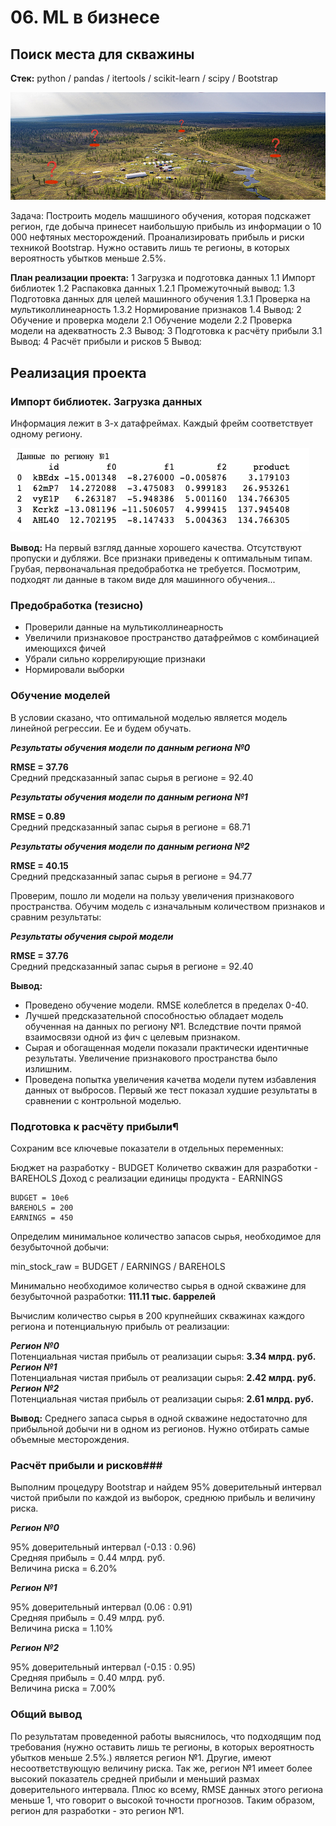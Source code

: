 # 06. ML в бизнесе

## Поиск места для скважины

**Стек:** python / pandas / itertools / scikit-learn / scipy / Bootstrap

![main](pics/main.jpg)

Задача: Построить модель машшиного обучения, которая подскажет регион, где добыча принесет наибольшую прибыль из информации о 10 000 нефтяных месторождений. Проанализировать прибыль и риски техникой Bootstrap. Нужно оставить лишь те регионы, в которых вероятность убытков меньше 2.5%.

**План реализации проекта:**
1  Загрузка и подготовка данных
1.1  Импорт библиотек
1.2  Распаковка данных
1.2.1  Промежуточный вывод:
1.3  Подготовка данных для целей машинного обучения
1.3.1  Проверка на мультиколлинеарность
1.3.2  Нормирование признаков
1.4  Вывод:
2  Обучение и проверка модели
2.1  Обучение модели
2.2  Проверка модели на адекватность
2.3  Вывод:
3  Подготовка к расчёту прибыли
3.1  Вывод:
4  Расчёт прибыли и рисков
5  Вывод:

## Реализация проекта

### Импорт библиотек. Загрузка данных

Информация лежит в 3-х датафреймах. Каждый фрейм соответствует одному региону.

![data](pics/data.png)

**Вывод:** На первый взгляд данные хорошего качества. Отсутствуют пропуски и дубляжи. Все признаки приведены к оптимальным типам. Грубая, первоначальная предобработка не требуется. Посмотрим, подходят ли данные в таком виде для машинного обучения...

### Предобработка (тезисно)

- Проверили данные на мультиколлинеарность
- Увеличили признаковое пространство датафреймов с комбинацией имеющихся фичей
- Убрали сильно коррелирующие признаки
- Нормировали выборки

### Обучение моделей

В условии сказано, что оптимальной моделью является модель линейной регрессии. Ее и будем обучать.

***Результаты обучения модели по данным региона №0***

**RMSE = 37.76** <br>
Средний предсказанный запас сырья в регионе = 92.40

***Результаты обучения модели по данным региона №1***

**RMSE = 0.89**<br>
Средний предсказанный запас сырья в регионе = 68.71

***Результаты обучения модели по данным региона №2***

**RMSE = 40.15**<br>
Средний предсказанный запас сырья в регионе = 94.77

Проверим, пошло ли модели на пользу увеличения признакового пространства. Обучим модель с изначальным количеством признаков и сравним результаты:

***Результаты обучения сырой модели***

**RMSE = 37.76**<br>
Средний предсказанный запас сырья в регионе = 92.40


**Вывод:**
- Проведено обучение модели. RMSE колеблется в пределах 0-40.
- Лучшей предсказательной способностью обладает модель обученная на данных по региону №1. Вследствие почти прямой взаимосвязи одной из фич с целевым признаком.
- Сырая и обогащенная модели показали практически идентичные результаты. Увеличение признакового пространства было излишним.
- Проведена попытка увеличения качетва модели путем избавления данных от выбросов. Первый же тест показал худшие результаты в сравнении с контрольной моделью.

### Подготовка к расчёту прибыли¶

Сохраним все ключевые показатели в отдельных переменных:

Бюджет на разработку - BUDGET
Количетво скважин для разработки - BAREHOLS
Доход с реализации единицы продукта - EARNINGS

```
BUDGET = 10e6
BAREHOLS = 200
EARNINGS = 450 
```

Определим минимальное количество запасов сырья, необходимое для безубыточной добычи:

min_stock_raw = BUDGET / EARNINGS / BAREHOLS

Минимально необходимое количество сырья в одной скважине для безубыточной разработки: **111.11 тыс. баррелей**

Вычислим количество сырья в 200 крупнейших скважинах каждого региона и потенциальную прибыль от реализации:

***Регион №0***<br>
Потенциальная чистая прибыль от реализации сырья: **3.34 млрд. руб.**
***Регион №1***<br>
Потенциальная чистая прибыль от реализации сырья: **2.42 млрд. руб.**
***Регион №2***<br>
Потенциальная чистая прибыль от реализации сырья: **2.61 млрд. руб.**

**Вывод:**
Среднего запаса сырья в одной скважине недостаточно для прибыльной добычи ни в одном из регионов. Нужно отбирать самые объемные месторождения.

### Расчёт прибыли и рисков###

Выполним процедуру Bootstrap и найдем 95% доверительный интервал чистой прибыли по каждой из выборок, среднюю прибыль и величину риска.

***Регион №0***<br>

95% доверительный интервал (-0.13 : 0.96)<br>
Средняя прибыль = 0.44 млрд. руб.<br>
Величина риска = 6.20%<br>

***Регион №1***<br>

95% доверительный интервал (0.06 : 0.91)<br>
Средняя прибыль = 0.49 млрд. руб.<br>
Величина риска = 1.10%<br>

***Регион №2***<br>

95% доверительный интервал (-0.15 : 0.95)<br>
Средняя прибыль = 0.40 млрд. руб.<br>
Величина риска = 7.00%<br>

### Общий вывод

По результатам проведенной работы выяснилось, что подходящим под требования (нужно оставить лишь те регионы, в которых вероятность убытков меньше 2.5%.) является регион №1. Другие, имеют несоответствующую величину риска. Так же, регион №1 имеет более высокий показатель средней прибыли и меньший размах доверительного интервала. Плюс ко всему, RMSE данных этого региона меньше 1, что говорит о высокой точности прогнозов.
Таким образом, регион для разработки - это регион №1.

